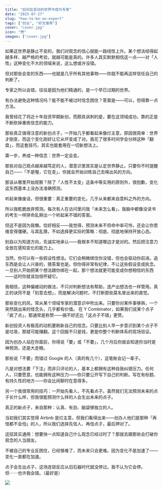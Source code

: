```yaml
---
title: "如何在变动的世界中成为专家"
date: "2025-07-27"
slug: "how-to-be-an-expert"
tags: ["创业", "好文推荐"]
cover: "cover.jpg"
icon: "😎"
images: ["cover.jpg"]
---
```

如果这世界是静止不变的，我们对观念的信心就能一路线性上升。某个想法经得起越多样、越严格的考验，就越可能是真的。许多人其实默默相信这一点——对「人性」这种变化不大的领域来说，这么想或许没错。



但对那些会变的东西——也就是几乎所有其他事物——你就不能再这样信任自己的判断了。



专家之所以会错，往往是因为他们精通的，是一个早已过期的世界。



有办法避免这种情况吗？能不能不被过时信念困住？答案是——可以，但得靠一点方法。



我曾经花了将近十年投资早期新创，而颇具讽刺的是，要在这领域成功，靠的正是不断砍掉重练信念的能力。



那些真正值得注意的新创点子，一开始几乎都看起来像烂主意，原因很简单：世界才刚变，而这个变化刚好让它从坏变成了对。我花了很多时间学会分辨这种「翻盘」，而这套技巧，其实也能套用在一切新想法上。



第一步，养成一种信念：世界一定会变。



那些对自己观点越来越笃定的人，潜意识里其实是认定世界静止。只要你不时提醒自己——「不是喔，它在变」，你就会开始训练自己去嗅出风的方向。



那该从哪里开始观察？除了「人性不太变」这条中等实用的原则外，很抱歉，变化这东西基本上没办法准确预测。



听起来像废话，但很重要：真正重要的变化，几乎从来都来自意料之外的方向。



所以我乾脆放弃预测。每次有人在访问里问我「未来怎么看」，我脑中都像没读书的考生一样拼命乱掰出一个听起来不错的答案。



但这不是因为我懒。恰好相反——我觉得，预测未来不但命中率可怜，还会让你思维变得僵硬。与其乱猜，不如选择更实际的策略：彻底、彻底地保持开放心态。



别自以为知道方向，先诚实地承认——我根本不知道哪边才是对的。然后把注意力全放在感知变化的能力上。



当然，你可以有一些假设性想法。它们会稍微绑住你没错，但也会驱动你前进。追东西是会让人兴奋的，猜答案也是。但你得非常有纪律，不让这些假设变成执念。
一旦别人开始把某个想法跟你绑在一起，那个想法就更可能变成你想相信的东西——这时你就该加倍怀疑它。



我相信，这种偏被动的做法，不只对判断想法有帮助，连产出想法也一样管用。真正的诀窍不是「刻意去想」，而是解决问题时，不打断那些莫名冒出来的直觉。



那些变化的风，常从某个领域专家的潜意识中吹出来。只要你对某件事够熟，一个突然跳出来的怪念头，几乎都有价值。
在 Y Combinator，如果我们说某个点子「疯了点」，那通常是称赞——搞不好还比「这点子不错」更赞。



新创投资人有极高的动机要刷新自己的信念。只要比别人早一步意识到某个点子不是垃圾，那就可能赚翻。这个回报不只是钱，更是你整个判断体系的现场验证。



因为创办人站在你面前，你得说「要」或「不要」，几个月后你就会知道你当时是神预测，还是大走眼。



那些说「不要」而错过 Google 的人（真的有几个），这笔帐会记一辈子。



凡是对想法要「下注」而非只评论的人，基本上都拥有这种自我纠错压力。任何人，只要愿意，也能拥有这种压力——你只要公开写下自己的判断。写在有标题、有持久性的地方——你会比闲聊时在意得多。



另一个我很常用的技巧：一开始先看人，不先看点子。虽然我们无法预测未来的点子长什么样，但我很能预测什么样的人会生出未来的点子。



真正的新点子，来自那种：认真、有劲、脑袋够独立的人。



当初我们其实觉得 Airbnb 是烂主意，但我们看得出来——创办人他们是那种「再怪都不会怕」的人，所以我们选择先信人、再信点子，最后押对了。



这招其实通用：想要快一点知道自己什么观念已经过时了？那就去跟那些会打破你观念的人当朋友。



不被自己的专业反困住，已经够难了，而未来只会更难。因为变化不是加速了——变化一直都在加速。



点子会生出点子，这场连锁反应从旧石器时代就没停过。我不认为它会停。
但⋯⋯也许我会错。（最好是）




![](https://prod-files-secure.s3.us-west-2.amazonaws.com/112d0858-5090-4d34-a606-b75eb8d65fd2/46476355-9cf3-4e99-9b7a-3531bc426380/1000202064.png?X-Amz-Algorithm=AWS4-HMAC-SHA256&X-Amz-Content-Sha256=UNSIGNED-PAYLOAD&X-Amz-Credential=ASIAZI2LB466U5PMRQ5H%2F20250806%2Fus-west-2%2Fs3%2Faws4_request&X-Amz-Date=20250806T224057Z&X-Amz-Expires=3600&X-Amz-Security-Token=IQoJb3JpZ2luX2VjEEYaCXVzLXdlc3QtMiJHMEUCIQCYgC4GeGxSszJIt%2FKoGgy6cRKn4EPePq%2BHdmlObcuLJgIgUaZaX13VRHPzxWoPvMTIj1nv6VFsHDCd1xhB3GMmrRQq%2FwMIfxAAGgw2Mzc0MjMxODM4MDUiDK0Q3mdqodvqSvLqYCrcA%2BR43b4CRqd6dLGWm1kq6imnTFHAhrMdCBmU2QzvinGgRx9L3JmtNX9q7FkSJZJerBTnN2yy04GS275ynxcPeZB7yW7HESykC7ncjh%2BHHuas8%2BTOYS6kBjlIYXGiAiG%2BeNN2T1vVDcGvvBsY1i5hnNZMToziXITFLGameBjcr3zqUiGY4aPahB%2FCUm16JU4Aiv%2B8g8X%2BkrV6DfOhPY3YMzWQAqY74dkg3tw%2Fi%2BEmEyV4Jz2njWkX79v9KQ2fjtWpt3u4aLAqdoE3cSoPyaWqXJWOifcW4zamCJCQ%2F%2BupouXJSghb6fG68kXS7lpPLWkZMNUduX6n1JRWoRfyCqV%2F%2BsWcrVG7vWiPn1WP%2FwaE%2FSksJO%2BFPGSy1e%2Bdc%2F3OMjG3sVa913%2Fj%2FkzbdS1aaP1M4E4hk6xxg05hNfT0jHthN8d5%2BvRvkCvbK5aNuCakFUhARMhR5fV98ksnVa9a0kZ%2FWcbrIKFAzeFAcS%2BwiCmomdmXXDDLqCmwtgKIIgxi2kanhiXcFLGyn%2BFtNbWt7F%2FDAyHItkC8bUp%2BiKaWfpOI%2BwxY3XZKZaDQu%2FSl4FPLqu5rObVp546HYmgtWgorkGhooiFY4NL0N3Fz83gCmRwCi8yC8%2BE1S60YhbpNqZGbMPGZz8QGOqUB9C7sEEBh1nt9j04TYjFEUJWxxntyxqHhRe%2FMXJyDyBh6JkG8HUFoBXgf1ZJdsZoS%2FOpnK5zh952FdClw%2F7UqKPTGKaoqLHnX4U6YYXuCILSwVszuuNNdPLOWOaOIe5HVT%2FZVVYw2vwKpwR2B8rtDctku1an54Kd5RLpbbu8g%2F5uKsaJyqNSrn1K%2FEjXVElrbfw42xCPu1k18ZTELJHlc%2FR4E19CK&X-Amz-Signature=1ac4b5a42889aa496aa236c3e7a950dc9559674daa5c43d0de8fce38a5dc8c4a&X-Amz-SignedHeaders=host&x-amz-checksum-mode=ENABLED&x-id=GetObject)

